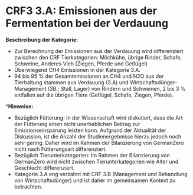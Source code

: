 # CRF3 3.A: Emissionen aus der Fermentation bei der Verdauung

**Beschreibung der Kategorie:** 

- Zur Berechnung der Emissionen aus der Verdauung wird differenziert zwischen den CRF Tierkategorien: Milchkühe, übrige Rinder, Schafe, Schweine, Anderes Vieh (Ziegen, Pferde und Geflügel)
- Überwiegend CH4 Emissionen in der Kategorie 3.A.
- 94 bis 95 % der Gesamtemissionen an CH4 und N2O aus der Tierhaltung stammen aus Verdauung (3.A) und Wirtschaftsdünger-Management (3B.; Stall, Lager) von Rindern und Schweinen, 2 bis 3 % entfallen auf die übrigen Tiere (Geflügel, Schafe, Ziegen, Pferde).



***Hinweise:**
- Bezüglich Fütterung: In der Wissenschaft wird diskutiert, dass die Art der Fütterung einen nicht unerheblichen Beitrag zur Emissionseinsparung leisten kann. Aufgrund der Aktualität der Diskussion, ist die Anzahl der Studienergebnisse hierzu jedoch noch sehr gering. Daher wird im Rahmen der Bilanzierung von GermanZero nicht nach Fütterungsart differenziert.
- Bezüglich Tierunterkategorien: Im Rahmen der Bilanzierung von GermanZero wird nicht zwischen Tierunterkategorien wie Alter und Geschlecht differenziert.
- Kategorie 3.A eng verzahnt mit CRF 3.B (Management und Behandlung von Wirtschaftsdünger) und ist daher im gemeinsamen Kontext zu betrachten.
